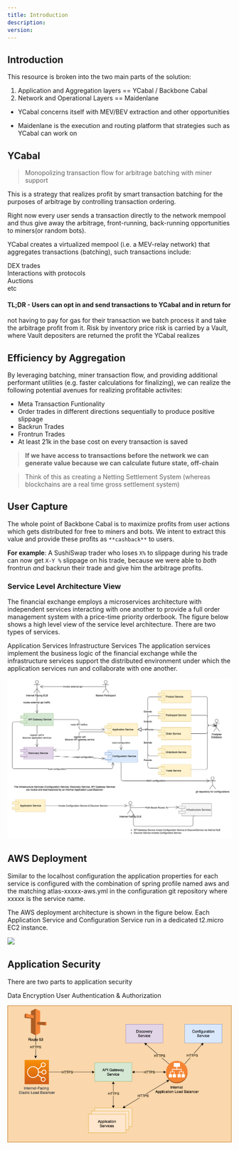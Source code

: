 ```yaml
---
title: Introduction
description:
version:
---
```


## Introduction

This resource is broken into the two main parts of the solution:

1. Application and Aggregation layers == YCabal / Backbone Cabal
2. Network and Operational Layers == Maidenlane

- YCabal concerns itself with MEV/BEV extraction and other opportunities

- Maidenlane is the execution and routing platform that strategies such as
  YCabal can work on

## YCabal

> Monopolizing transaction flow for arbitrage batching with miner support

This is a strategy that realizes profit by smart transaction batching for the
purposes of arbitrage by controlling transaction ordering.

Right now every user sends a transaction directly to the network mempool and
thus give away the arbitrage, front-running, back-running opportunities to
miners(or random bots).

YCabal creates a virtualized mempool (i.e. a MEV-relay network) that aggregates
transactions (batching), such transactions include:

DEX trades <br>
Interactions with protocols <br>
Auctions <br>
etc <br>

#### TL;DR - Users can opt in and send transactions to YCabal and in return for

not having to pay for gas for their transaction we batch process it and take the
arbitrage profit from it. Risk by inventory price risk is carried by a Vault,
where Vault depositers are returned the profit the YCabal realizes

## Efficiency by Aggregation

By leveraging batching, miner transaction flow, and providing additional
performant utilities (e.g. faster calculations for finalizing),
we can realize the following potential avenues for realizing profitable
activites:

- Meta Transaction Funtionality
- Order trades in different directions sequentially to produce positive slippage
- Backrun Trades
- Frontrun Trades
- At least 21k in the base cost on every transaction is saved

> **If we have access to transactions before the network we can generate value
> because we can calculate future state, off-chain**

> Think of this as creating a Netting Settlement System (whereas blockchains are
> a real time gross settlement system)

## User Capture

The whole point of Backbone Cabal is to maximize profits from user actions which
gets distributed for free to miners and bots.
We intent to extract this value and provide these profits as `**cashback**` to
users.

**For example**: A SushiSwap trader who loses `X%` to slippage during his trade
can now get `X-Y %` slippage on his trade, because we were able to
_both_ frontrun _and_ backrun their trade and give him the arbitrage profits.

### Service Level Architecture View

The financial exchange employs a microservices architecture with independent services interacting with one another to provide a full order management system with a price-time priority orderbook. The figure below shows a high level view of the service level architecture. There are two types of services.

Application Services
Infrastructure Services
The application services implement the business logic of the financial exchange while the infrastructure services support the distributed environment under which the application services run and collaborate with one another.

![](/images/overview_1.png)

## AWS Deployment

Similar to the localhost configuration the application properties for each service is configured with the combination of spring profile named aws and the matching atlas-xxxxx-aws.yml in the configuration git repository where xxxxx is the service name.

The AWS deployment architecture is shown in the figure below. Each Application Service and Configuration Service run in a dedicated t2.micro EC2 instance.

![](images/AWS.png)

## Application Security

There are two parts to application security

Data Encryption
User Authentication & Authorization

![](images/AWS2.png)
